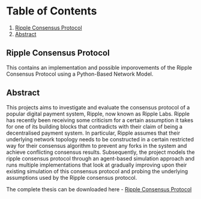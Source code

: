# Table of Contents
1. [Ripple Consensus Protocol](#ripple-consensus-protocol)
2. [Abstract](#abstract)

## Ripple Consensus Protocol
This contains an implementation and possible imporovements of the Ripple Consensus Protocol using a Python-Based Network Model.

## Abstract
This projects aims to investigate and evaluate the consensus protocol of a popular digital payment system, Ripple, now known as Ripple Labs. Ripple has recently been receiving some criticism for a certain assumption it takes for one of its building blocks that contradicts with their claim of being a decentralised payment system. In particular, Ripple assumes that their underlying network topology needs to be constructed in a certain restricted way for their consensus algorithm to prevent any forks in the system and achieve conflicting consensus results. Subsequently, the project models the ripple consensus protocol through an agent-based simulation approach and runs multiple implementations that look at gradually improving upon their existing simulation of this consensus protocol and probing the underlying assumptions used by the Ripple consensus protocol.

The complete thesis can be downloaded here - [Ripple Consensus Protocol](https://github.com/vardantandon/ripple-consensus-protocol-evaluation/blob/master/Final%20Year%20Thesis.pdf)
